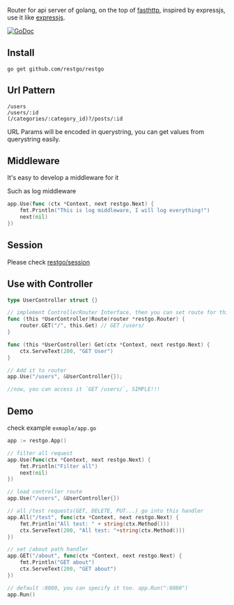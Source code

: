
Router for api server of golang, on the top of [fasthttp](https://github.com/valyala/fasthttp), inspired by expressjs, use it like [expressjs](http://expressjs.com/en/guide/routing.html).

[![GoDoc](https://godoc.org/github.com/restgo/restgo?status.svg)](https://godoc.org/github.com/restgo/restgo)

## Install

```shell
go get github.com/restgo/restgo
```


## Url Pattern

```
/users
/users/:id
(/categories/:category_id)?/posts/:id
```

URL Params will be encoded in querystring, you can get values from querystring easily.  

## Middleware

It's easy to develop a middleware for it

Such as log middleware
```go 
app.Use(func (ctx *Context, next restgo.Next) {
    fmt.Println("This is log middleware, I will log everything!")
    next(nil)
})

```

## Session
Please check [restgo/session](https://github.com/restgo/session)



## Use with Controller

```go
type UserController struct {}

// implement ControllerRouter Interface, then you can set route for this controller
func (this *UserController)Route(router *restgo.Router) {
    router.GET("/", this.Get) // GET /users/
}

func (this *UserController) Get(ctx *Context, next restgo.Next) {
    ctx.ServeText(200, "GET User")
}

// Add it to router
app.Use("/users", &UserController{});

//now, you can access it `GET /users/`, SIMPLE!!! 
```

## Demo

check example `exmaple/app.go`

```go
app := restgo.App()

// filter all request
app.Use(func(ctx *Context, next restgo.Next) {
    fmt.Println("Filter all")
    next(nil)
})

// load controller route
app.Use("/users", &UserController{})

// all /test requests(GET, DELETE, PUT...) go into this handler
app.All("/test", func(ctx *Context, next restgo.Next) {
    fmt.Println("All test: " + string(ctx.Method()))
    ctx.ServeText(200, "All test: "+string(ctx.Method()))
})

// set /about path handler
app.GET("/about", func(ctx *Context, next restgo.Next) {
    fmt.Println("GET about")
    ctx.ServeText(200, "GET about")
})

// default :8080, you can specify it too. app.Run(":8080")
app.Run()
```

